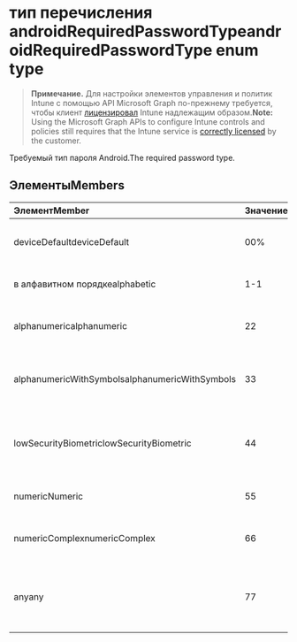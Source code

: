 # <a name="androidrequiredpasswordtype-enum-type"></a><span data-ttu-id="6ef0f-101">тип перечисления androidRequiredPasswordType</span><span class="sxs-lookup"><span data-stu-id="6ef0f-101">androidRequiredPasswordType enum type</span></span>

> <span data-ttu-id="6ef0f-102">**Примечание.** Для настройки элементов управления и политик Intune с помощью API Microsoft Graph по-прежнему требуется, чтобы клиент [лицензировал](https://go.microsoft.com/fwlink/?linkid=839381) Intune надлежащим образом.</span><span class="sxs-lookup"><span data-stu-id="6ef0f-102">**Note:** Using the Microsoft Graph APIs to configure Intune controls and policies still requires that the Intune service is [correctly licensed](https://go.microsoft.com/fwlink/?linkid=839381) by the customer.</span></span>

<span data-ttu-id="6ef0f-103">Требуемый тип пароля Android.</span><span class="sxs-lookup"><span data-stu-id="6ef0f-103">The required password type.</span></span>
## <a name="members"></a><span data-ttu-id="6ef0f-104">Элементы</span><span class="sxs-lookup"><span data-stu-id="6ef0f-104">Members</span></span>
|<span data-ttu-id="6ef0f-105">Элемент</span><span class="sxs-lookup"><span data-stu-id="6ef0f-105">Member</span></span>|<span data-ttu-id="6ef0f-106">Значение</span><span class="sxs-lookup"><span data-stu-id="6ef0f-106">Value</span></span>|<span data-ttu-id="6ef0f-107">Описание</span><span class="sxs-lookup"><span data-stu-id="6ef0f-107">Description</span></span>|
|:---|:---|:---|
|<span data-ttu-id="6ef0f-108">deviceDefault</span><span class="sxs-lookup"><span data-stu-id="6ef0f-108">deviceDefault</span></span>|<span data-ttu-id="6ef0f-109">0</span><span class="sxs-lookup"><span data-stu-id="6ef0f-109">0%</span></span>|<span data-ttu-id="6ef0f-110">Значение устройства по умолчанию, без назначения.</span><span class="sxs-lookup"><span data-stu-id="6ef0f-110">Device default value, no intent.</span></span>|
|<span data-ttu-id="6ef0f-111">в алфавитном порядке</span><span class="sxs-lookup"><span data-stu-id="6ef0f-111">alphabetic</span></span>|<span data-ttu-id="6ef0f-112">1</span><span class="sxs-lookup"><span data-stu-id="6ef0f-112">-1</span></span>|<span data-ttu-id="6ef0f-113">Требуется буквенный пароль.</span><span class="sxs-lookup"><span data-stu-id="6ef0f-113">Alphabetic password required.</span></span>|
|<span data-ttu-id="6ef0f-114">alphanumeric</span><span class="sxs-lookup"><span data-stu-id="6ef0f-114">alphanumeric</span></span>|<span data-ttu-id="6ef0f-115">2</span><span class="sxs-lookup"><span data-stu-id="6ef0f-115">2</span></span>|<span data-ttu-id="6ef0f-116">Требуется буквенно-цифровой пароль.</span><span class="sxs-lookup"><span data-stu-id="6ef0f-116">Alphanumeric password required</span></span>|
|<span data-ttu-id="6ef0f-117">alphanumericWithSymbols</span><span class="sxs-lookup"><span data-stu-id="6ef0f-117">alphanumericWithSymbols</span></span>|<span data-ttu-id="6ef0f-118">3</span><span class="sxs-lookup"><span data-stu-id="6ef0f-118">3</span></span>|<span data-ttu-id="6ef0f-119">Требуется пароль c цифрами, буквами и символами.</span><span class="sxs-lookup"><span data-stu-id="6ef0f-119">Alphanumeric with symbols password required.</span></span>|
|<span data-ttu-id="6ef0f-120">lowSecurityBiometric</span><span class="sxs-lookup"><span data-stu-id="6ef0f-120">lowSecurityBiometric</span></span>|<span data-ttu-id="6ef0f-121">4</span><span class="sxs-lookup"><span data-stu-id="6ef0f-121">4</span></span>|<span data-ttu-id="6ef0f-122">Требуется базовый пароль биометрии низкой безопасности.</span><span class="sxs-lookup"><span data-stu-id="6ef0f-122">Low security biometrics based password required.</span></span>|
|<span data-ttu-id="6ef0f-123">numeric</span><span class="sxs-lookup"><span data-stu-id="6ef0f-123">Numeric</span></span>|<span data-ttu-id="6ef0f-124">5</span><span class="sxs-lookup"><span data-stu-id="6ef0f-124">5</span></span>|<span data-ttu-id="6ef0f-125">Требуется цифровой пароль.</span><span class="sxs-lookup"><span data-stu-id="6ef0f-125">Numeric password required.</span></span>|
|<span data-ttu-id="6ef0f-126">numericComplex</span><span class="sxs-lookup"><span data-stu-id="6ef0f-126">numericComplex</span></span>|<span data-ttu-id="6ef0f-127">6</span><span class="sxs-lookup"><span data-stu-id="6ef0f-127">6</span></span>|<span data-ttu-id="6ef0f-128">Требуется сложный цифровой пароль.</span><span class="sxs-lookup"><span data-stu-id="6ef0f-128">Numeric complex password required.</span></span>|
|<span data-ttu-id="6ef0f-129">any</span><span class="sxs-lookup"><span data-stu-id="6ef0f-129">any</span></span>|<span data-ttu-id="6ef0f-130">7</span><span class="sxs-lookup"><span data-stu-id="6ef0f-130">7</span></span>|<span data-ttu-id="6ef0f-131">Пароль или шаблон является обязательным, любой приемлем.</span><span class="sxs-lookup"><span data-stu-id="6ef0f-131">A password or pattern is required, and any is acceptable.</span></span>|








